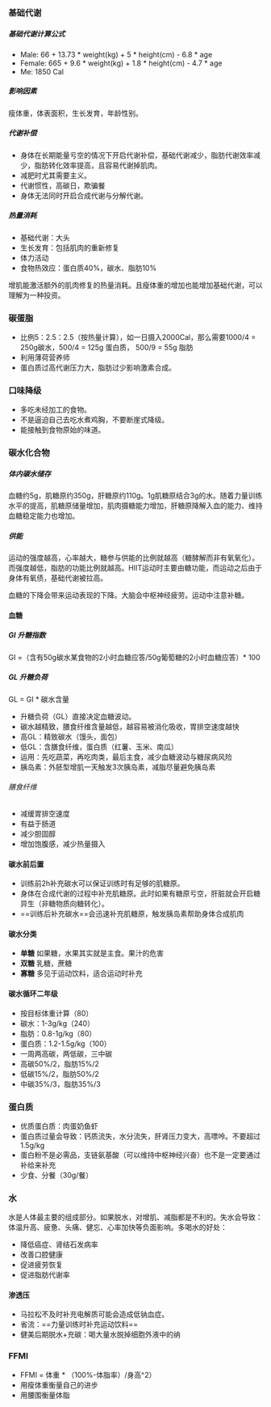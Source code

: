 ### 基础代谢

##### 基础代谢计算公式

* Male: 66 + 13.73 * weight(kg) + 5 * height(cm) - 6.8 * age
* Female: 665 + 9.6 * weight(kg) + 1.8 * height(cm) - 4.7 * age
* Me: 1850 Cal

##### 影响因素

瘦体重，体表面积，生长发育，年龄性别。

##### 代谢补偿

* 身体在长期能量亏空的情况下开启代谢补偿，基础代谢减少，脂肪代谢效率减少，脂肪转化效率提高，且容易代谢掉肌肉。
* 减肥时尤其需要主义。
* 代谢惯性，高碳日，欺骗餐
* 身体无法同时开启合成代谢与分解代谢。

##### 热量消耗

* 基础代谢：大头
* 生长发育：包括肌肉的重新修复
* 体力活动
* 食物热效应：蛋白质40%，碳水、脂肪10%

增肌能激活额外的肌肉修复的热量消耗。且瘦体重的增加也能增加基础代谢，可以理解为一种投资。

### 碳蛋脂

* 比例5：2.5：2.5（按热量计算），如一日摄入2000Cal，那么需要1000/4 = 250g碳水，500/4 = 125g 蛋白质， 500/9 = 55g 脂肪
* 利用薄荷营养师
* 蛋白质过高代谢压力大，脂肪过少影响激素合成。

### 口味降级

* 多吃未经加工的食物。
* 不是逼迫自己去吃水煮鸡胸，不要断崖式降级。
* 能接触到食物原始的味道。

### 碳水化合物

##### 体内碳水储存

血糖约5g，肌糖原约350g，肝糖原约110g。1g肌糖原结合3g的水。随着力量训练水平的提高，肌糖原储量增加，肌肉摄糖能力增加，肝糖原降解入血的能力、维持血糖稳定能力也增加。

##### 供能

运动的强度越高，心率越大，糖参与供能的比例就越高（糖酵解而非有氧氧化）。而强度越低，脂肪的功能比例就越高。HIIT运动时主要由糖功能，而运动之后由于身体有氧债，基础代谢被拉高。

血糖的下降会带来运动表现的下降。大脑会中枢神经疲劳。运动中注意补糖。

#### 血糖

##### GI 升糖指数

GI =（含有50g碳水某食物的2小时血糖应答/50g葡萄糖的2小时血糖应答）* 100

##### GL 升糖负荷

GL = GI * 碳水含量

* 升糖负荷（GL）直接决定血糖波动。 
* 碳水越精致，膳食纤维含量越低，越容易被消化吸收，胃排空速度越快
* 高GL：精致碳水（馒头，面包）
* 低GL：含膳食纤维，蛋白质（红薯、玉米、南瓜）
* 运用：先吃蔬菜，再吃肉类，最后主食，减少血糖波动与糖尿病风险
* 胰岛素：外胚型增肌一天触发3次胰岛素，减脂尽量避免胰岛素

###### 膳食纤维

* 减缓胃排空速度
* 有益于肠道
* 减少胆固醇
* 增加饱腹感，减少热量摄入

#### 碳水前后置

* 训练前2h补充碳水可以保证训练时有足够的肌糖原。
* 身体在合成代谢的过程中补充肌糖原。此时如果有糖原亏空，肝脏就会开启糖异生（非糖物质向糖转化）。
* ==训练后补充碳水==会迅速补充肌糖原，触发胰岛素帮助身体合成肌肉

#### 碳水分类

* **单糖** 如果糖，水果其实就是主食。果汁的危害
* **双糖** 乳糖，蔗糖
* **寡糖** 多见于运动饮料，适合运动时补充

#### 碳水循环二年级

* 按目标体重计算（80）
* 碳水：1-3g/kg（240）
* 脂肪：0.8-1g/kg（80）
* 蛋白质：1.2-1.5g/kg（100）
* 一周两高碳，两低碳，三中碳
* 高碳50%/2，脂肪15%/2
* 低碳15%/2，脂肪50%/2
* 中碳35%/3，脂肪35%/3

### 蛋白质

* 优质蛋白质：肉蛋奶鱼虾
* 蛋白质过量会导致：钙质流失，水分流失，肝肾压力变大，高嘌呤。不要超过1.5g/kg
* 蛋白粉不是必需品，支链氨基酸（可以维持中枢神经兴奋）也不是一定要通过补给来补充
* 少食、分餐（30g/餐）

### 水

水是人体最主要的组成部分。如果脱水，对增肌、减脂都是不利的。失水会导致：体温升高、疲惫、头痛、健忘、心率加快等负面影响。多喝水的好处：

* 降低癌症、肾结石发病率
* 改善口腔健康
* 促进疲劳恢复
* 促进脂肪代谢率

#### 渗透压

* 马拉松不及时补充电解质可能会造成低钠血症。
* 省流：==力量训练时补充运动饮料==
* 健美后期脱水+充碳：喝大量水脱掉细胞外液中的纳

### FFMI

* FFMI = 体重 * （100%-体脂率）/身高^2）
* 用瘦体重衡量自己的进步
* 用腰围衡量体脂
